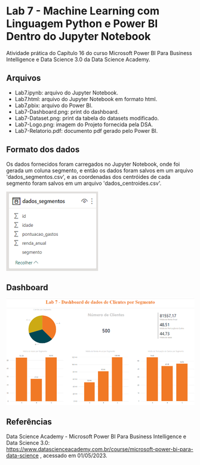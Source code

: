# Lab 7 - Machine Learning com Linguagem Python e Power BI Dentro do Jupyter Notebook
Atividade prática do Capítulo 16 do curso Microsoft Power BI 
Para Business Intelligence e Data Science 3.0 da Data Science Academy.


## Arquivos
- Lab7.ipynb: arquivo do Jupyter Notebook.
- Lab7.html: arquivo do Jupyter Notebook em formato html.
- Lab7.pbix: arquivo do Power BI.
- Lab7-Dashboard.png: print do dashboard.
- Lab7-Dataset.png: print da tabela do datasets modificado.
- Lab7-Logo.png: imagem do Projeto fornecida pela DSA.
- Lab7-Relatorio.pdf: documento pdf gerado pelo Power BI.


## Formato dos dados
Os dados fornecidos foram carregados no Jupyter Notebook, onde foi gerada um coluna segmento,
e então os dados foram salvos em um arquivo 'dados_segmentos.csv', 
e as coordenadas dos centróides de cada segmento foram salvos em um arquivo 'dados_centroides.csv'.

![Img-Dataset](Lab7-Dataset.png)


## Dashboard
![Img-Dashboard](Lab7-Dashboard.png)


## Referências
Data Science Academy - Microsoft Power BI Para Business Intelligence e Data Science 3.0: 
https://www.datascienceacademy.com.br/course/microsoft-power-bi-para-data-science , acessado em 01/05/2023.
